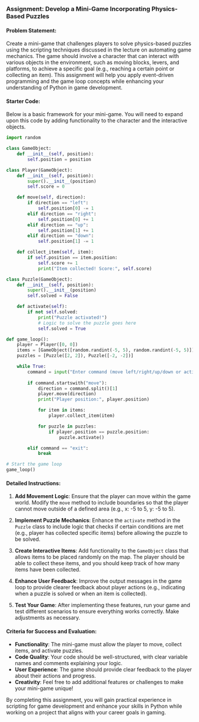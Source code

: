 ### Assignment: Develop a Mini-Game Incorporating Physics-Based Puzzles

#### Problem Statement:
Create a mini-game that challenges players to solve physics-based puzzles using the scripting techniques discussed in the lecture on automating game mechanics. The game should involve a character that can interact with various objects in the environment, such as moving blocks, levers, and platforms, to achieve a specific goal (e.g., reaching a certain point or collecting an item). This assignment will help you apply event-driven programming and the game loop concepts while enhancing your understanding of Python in game development.

#### Starter Code:
Below is a basic framework for your mini-game. You will need to expand upon this code by adding functionality to the character and the interactive objects.

```python
import random

class GameObject:
    def __init__(self, position):
        self.position = position

class Player(GameObject):
    def __init__(self, position):
        super().__init__(position)
        self.score = 0

    def move(self, direction):
        if direction == "left":
            self.position[0] -= 1
        elif direction == "right":
            self.position[0] += 1
        elif direction == "up":
            self.position[1] += 1
        elif direction == "down":
            self.position[1] -= 1

    def collect_item(self, item):
        if self.position == item.position:
            self.score += 1
            print("Item collected! Score:", self.score)

class Puzzle(GameObject):
    def __init__(self, position):
        super().__init__(position)
        self.solved = False

    def activate(self):
        if not self.solved:
            print("Puzzle activated!")
            # Logic to solve the puzzle goes here
            self.solved = True

def game_loop():
    player = Player([0, 0])
    items = [GameObject([random.randint(-5, 5), random.randint(-5, 5)]) for _ in range(3)]
    puzzles = [Puzzle([2, 2]), Puzzle([-2, -2])]

    while True:
        command = input("Enter command (move left/right/up/down or activate): ")
        
        if command.startswith("move"):
            direction = command.split()[1]
            player.move(direction)
            print("Player position:", player.position)

            for item in items:
                player.collect_item(item)

            for puzzle in puzzles:
                if player.position == puzzle.position:
                    puzzle.activate()

        elif command == "exit":
            break

# Start the game loop
game_loop()
```

#### Detailed Instructions:
1. **Add Movement Logic**: Ensure that the player can move within the game world. Modify the `move` method to include boundaries so that the player cannot move outside of a defined area (e.g., x: -5 to 5, y: -5 to 5).

2. **Implement Puzzle Mechanics**: Enhance the `activate` method in the `Puzzle` class to include logic that checks if certain conditions are met (e.g., player has collected specific items) before allowing the puzzle to be solved.

3. **Create Interactive Items**: Add functionality to the `GameObject` class that allows items to be placed randomly on the map. The player should be able to collect these items, and you should keep track of how many items have been collected.

4. **Enhance User Feedback**: Improve the output messages in the game loop to provide clearer feedback about player actions (e.g., indicating when a puzzle is solved or when an item is collected).

5. **Test Your Game**: After implementing these features, run your game and test different scenarios to ensure everything works correctly. Make adjustments as necessary.

#### Criteria for Success and Evaluation:
- **Functionality**: The mini-game must allow the player to move, collect items, and activate puzzles.
- **Code Quality**: Your code should be well-structured, with clear variable names and comments explaining your logic.
- **User Experience**: The game should provide clear feedback to the player about their actions and progress.
- **Creativity**: Feel free to add additional features or challenges to make your mini-game unique!

By completing this assignment, you will gain practical experience in scripting for game development and enhance your skills in Python while working on a project that aligns with your career goals in gaming.